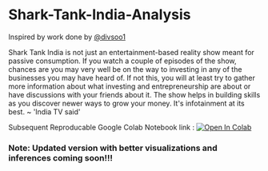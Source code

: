 # Shark-Tank-India-Analysis
Inspired by work done by [@divsoo1](https://github.com/divsoo1)

Shark Tank India is not just an entertainment-based reality show meant for passive consumption. If you watch a couple of episodes of the show, chances are you may very well be on the way to investing in any of the businesses you may have heard of. If not this, you will at least try to gather more information about what investing and entrepreneurship are about or have discussions with your friends about it. The show helps in building skills as you discover newer ways to grow your money. It's infotainment at its best. ~ 'India TV said'

Subsequent Reproducable Google Colab Notebook link : [![Open In Colab](https://colab.research.google.com/assets/colab-badge.svg)](https://colab.research.google.com/drive/1ZTp6sNIOZru-mjbBnFCx66ruQKYF9IqT?usp=sharing) 

### Note: Updated version with better visualizations and inferences coming soon!!!



